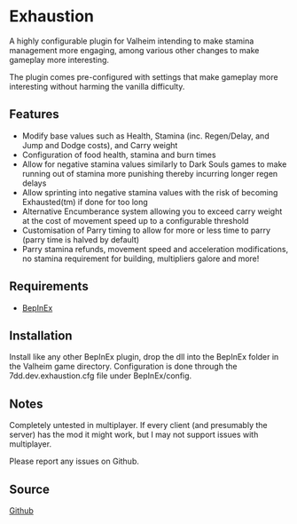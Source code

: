 # Exhaustion
A highly configurable plugin for Valheim intending to make stamina management more engaging, among various other changes to make gameplay more interesting. 

The plugin comes pre-configured with settings that make gameplay more interesting without harming the vanilla difficulty. 

## Features
* Modify base values such as Health, Stamina (inc. Regen/Delay, and Jump and Dodge costs), and Carry weight
* Configuration of food health, stamina and burn times
* Allow for negative stamina values similarly to Dark Souls games to make running out of stamina more punishing thereby incurring longer regen delays
* Allow sprinting into negative stamina values with the risk of becoming Exhausted(tm) if done for too long
* Alternative Encumberance system allowing you to exceed carry weight at the cost of movement speed up to a configurable threshold
* Customisation of Parry timing to allow for more or less time to parry (parry time is halved by default)
* Parry stamina refunds, movement speed and acceleration modifications, no stamina requirement for building, multipliers galore and more!

## Requirements
* [BepInEx](https://valheim.thunderstore.io/package/denikson/BepInExPack_Valheim/)

## Installation
Install like any other BepInEx plugin, drop the dll into the BepInEx folder in the Valheim game directory. Configuration is done through the 7dd.dev.exhaustion.cfg file under BepInEx/config.

## Notes
Completely untested in multiplayer. If every client (and presumably the server) has the mod it might work, but I may not support issues with multiplayer.

Please report any issues on Github.

## Source
[Github](https://github.com/cmorton95/Exhaustion)
